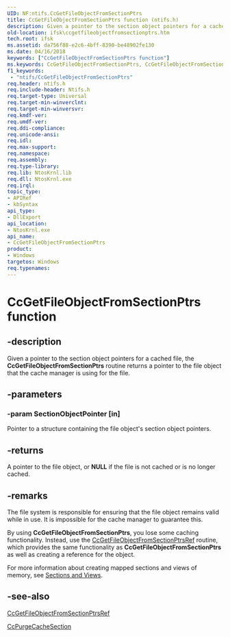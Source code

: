 ```yaml
---
UID: NF:ntifs.CcGetFileObjectFromSectionPtrs
title: CcGetFileObjectFromSectionPtrs function (ntifs.h)
description: Given a pointer to the section object pointers for a cached file, the CcGetFileObjectFromSectionPtrs routine returns a pointer to the file object that the cache manager is using for the file.
old-location: ifsk\ccgetfileobjectfromsectionptrs.htm
tech.root: ifsk
ms.assetid: da756f88-e2c6-4bff-8390-be48902fe130
ms.date: 04/16/2018
keywords: ["CcGetFileObjectFromSectionPtrs function"]
ms.keywords: CcGetFileObjectFromSectionPtrs, CcGetFileObjectFromSectionPtrs routine [Installable File System Drivers], ccref_2e9f9f04-b5e3-47e5-beff-5e4d7181ca9d.xml, ifsk.ccgetfileobjectfromsectionptrs, ntifs/CcGetFileObjectFromSectionPtrs
f1_keywords:
 - "ntifs/CcGetFileObjectFromSectionPtrs"
req.header: ntifs.h
req.include-header: Ntifs.h
req.target-type: Universal
req.target-min-winverclnt: 
req.target-min-winversvr: 
req.kmdf-ver: 
req.umdf-ver: 
req.ddi-compliance: 
req.unicode-ansi: 
req.idl: 
req.max-support: 
req.namespace: 
req.assembly: 
req.type-library: 
req.lib: NtosKrnl.lib
req.dll: NtosKrnl.exe
req.irql: 
topic_type:
- APIRef
- kbSyntax
api_type:
- DllExport
api_location:
- NtosKrnl.exe
api_name:
- CcGetFileObjectFromSectionPtrs
product:
- Windows
targetos: Windows
req.typenames: 
---
```


# CcGetFileObjectFromSectionPtrs function


## -description


Given a pointer to the section object pointers for a cached file, the <b>CcGetFileObjectFromSectionPtrs</b> routine returns a pointer to the file object that the cache manager is using for the file.


## -parameters




### -param SectionObjectPointer [in]

Pointer to a structure containing the file object's section object pointers.


## -returns



A pointer to the file object, or <b>NULL</b> if the file is not cached or is no longer cached.




## -remarks



The file system is responsible for ensuring that the file object remains valid while in use. It is impossible for the cache manager to guarantee this. 

By using <b>CcGetFileObjectFromSectionPtrs</b>, you lose some caching functionality. Instead, use the <a href="https://msdn.microsoft.com/library/windows/hardware/ff539113">CcGetFileObjectFromSectionPtrsRef</a> routine, which provides the same functionality as <b>CcGetFileObjectFromSectionPtrs</b> as well as creating a reference for the object.

For more information about creating mapped sections and views of memory, see <a href="https://docs.microsoft.com/windows-hardware/drivers/ddi/index">Sections and Views</a>. 




## -see-also




<a href="https://msdn.microsoft.com/library/windows/hardware/ff539113">CcGetFileObjectFromSectionPtrsRef</a>



<a href="https://msdn.microsoft.com/library/windows/hardware/ff539188">CcPurgeCacheSection</a>
 

 

